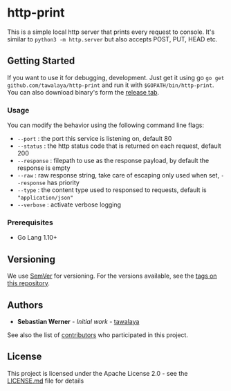 # http-print

This is a simple local http server that prints every request to console. It's similar to `python3 -m http.server` but also accepts POST, PUT, HEAD etc.

## Getting Started

If you want to use it for debugging, development. 
Just get it using go `go get github.com/tawalaya/http-print` and run it with `$GOPATH/bin/http-print`. You can also download binary's form the [release tab](https://github.com/tawalaya/http-print/releases).

### Usage 
You can modify the behavior using the following command line flags:
- `--port` : the port this service is listening on, default 80
- `--status` : the http status code that is returned on each request, default 200
- `--response` : filepath to use as the response payload, by default the response is empty
- `--raw` : raw response string, take care of escaping only used when set, `--response` has priority
- `--type` : the content type used to responsed to requests, default is `"application/json"`
- `--verbose` : activate verbose logging

### Prerequisites

- Go Lang 1.10+


## Versioning

We use [SemVer](http://semver.org/) for versioning. For the versions available, see the [tags on this repository](https://github.com/tawalaya/http-print/tags). 

## Authors

* **Sebastian Werner** - *Initial work* - [tawalaya](https://github.com/tawalaya)

See also the list of [contributors](https://github.com/tawalaya/http-print/contributors) who participated in this project.

## License

This project is licensed under the Apache License 2.0 - see the [LICENSE.md](LICENSE.md) file for details
